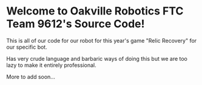 # Welcome to Oakville Robotics FTC Team 9612's Source Code!

This is all of our code for our robot for this year's game "Relic Recovery" for our specific bot.

Has very crude language and barbaric ways of doing this but we are too lazy to make it entirely professional.

More to add soon...